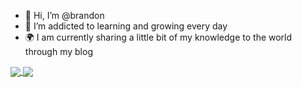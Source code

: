 

- 👋 Hi, I’m @brandon
- 🌱 I’m addicted to learning and growing every day
- :earth_africa: I am currently sharing a little bit of my knowledge to the world through my blog


<a href="">
  <img align="center" src="https://github-readme-stats.vercel.app/api?username=nguyenlethaihoang&count_private=true&theme=&theme=transparent&hide_rank=false" />
</a>
<a href="">
  <img align="center" src="https://github-readme-stats.vercel.app/api/top-langs/?username=nguyenlethaihoang&layout=compact&langs_count=8" />
</a>
